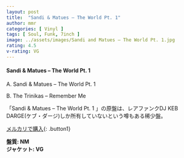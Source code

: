 ```yaml
---
layout: post
title:  "Sandi & Matues – The World Pt. 1"
author: mmr
categories: [ Vinyl ]
tags: [ Soul, Funk, 7inch ]
image: ../assets/images/Sandi and Matues – The World Pt. 1.jpg
rating: 4.5
v-rating: VG
---
```


#### Sandi & Matues – The World Pt. 1

A. Sandi & Matues – The World Pt. 1

B. The Trinikas – Remember Me

「Sandi & Matues – The World Pt. 1 」の原盤は、レアファンクDJ KEB DARGE(ケブ・ダージ)しか所有していないという噂もある稀少盤。

[メルカリで購入](https://jp.mercari.com/item/m51407200617?afid=6142608987){: .button1}

<div class="mt-4 mb-4 d-flex align-items-center">
<strong class="mr-1">盤質: NM</strong>
</div>
<div class="mt-4 mb-4 d-flex align-items-center">
<strong class="mr-1">ジャケット: VG</strong>
</div>
